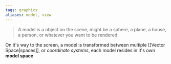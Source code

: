 ```yaml
---
tags: graphics
aliases: model, view
---
```

> A model is a object on the scene, might be a sphere, a plane, a house, a person, or whatever you want to be rendered.

On it's way to the screen, a model is transformed between multiple [[Vector Space|spaces]], or *coordinate systems*, each model resides in it's own **model space**
